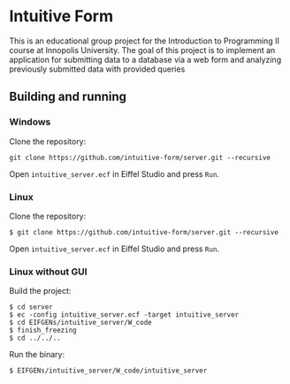 # Intuitive Form

This is an educational group project for the Introduction to Programming II course at Innopolis University.
The goal of this project is to implement an application for submitting data to a database via a web form
and analyzing previously submitted data with provided queries

## Building and running

### Windows

Clone the repository:

    git clone https://github.com/intuitive-form/server.git --recursive

Open `intuitive_server.ecf` in Eiffel Studio and press `Run`.

### Linux

Clone the repository:

    $ git clone https://github.com/intuitive-form/server.git --recursive

Open `intuitive_server.ecf` in Eiffel Studio and press `Run`.


### Linux without GUI

Build the project:

    $ cd server
    $ ec -config intuitive_server.ecf -target intuitive_server
    $ cd EIFGENs/intuitive_server/W_code
    $ finish_freezing
    $ cd ../../..

Run the binary:

    $ EIFGENs/intuitive_server/W_code/intuitive_server 